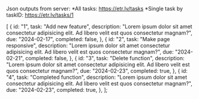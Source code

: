 Json outputs from server: 
*All tasks: https://etr.lv/tasks
*Single task by taskID: https://etr.lv/tasks/1

[
  {
    id: "1",
    task: "Add new feature",
    description:
      "Lorem ipsum dolor sit amet consectetur adipisicing elit. Ad libero velit est quos consectetur magnam?",
    due: "2024-02-17",
    completed: false,
  },
  {
    id: "2",
    task: "Make page responsive",
    description:
      "Lorem ipsum dolor sit amet consectetur adipisicing elit. Ad libero velit est quos consectetur magnam?",
    due: "2024-02-21",
    completed: false,
  },
  {
    id: "3",
    task: "Delete function",
    description:
      "Lorem ipsum dolor sit amet consectetur adipisicing elit. Ad libero velit est quos consectetur magnam?",
    due: "2024-02-23",
    completed: true,
  },
  {
    id: "4",
    task: "Completed function",
    description:
      "Lorem ipsum dolor sit amet consectetur adipisicing elit. Ad libero velit est quos consectetur magnam?",
    due: "2024-02-23",
    completed: true,
  },
];
